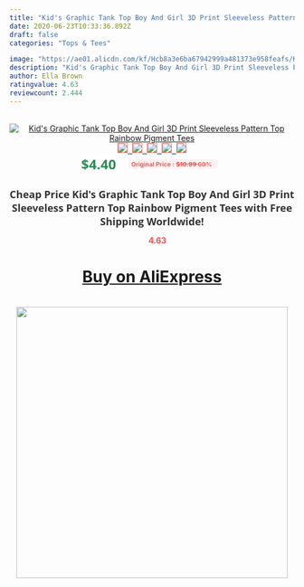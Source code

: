 ```yaml
---
title: "Kid's Graphic Tank Top Boy And Girl 3D Print Sleeveless Pattern Top Rainbow Pigment Tees"
date: 2020-06-23T10:33:36.892Z
draft: false
categories: "Tops & Tees"

image: "https://ae01.alicdn.com/kf/Hcb8a3e6ba67942999a481373e958feafs/Kid-s-Graphic-Tank-Top-Boy-And-Girl-3D-Print-Sleeveless-Pattern-Top-Rainbow-Pigment-Tees.jpg"
description: "Kid's Graphic Tank Top Boy And Girl 3D Print Sleeveless Pattern Top Rainbow Pigment Tees"
author: Ella Brown
ratingvalue: 4.63
reviewcount: 2.444
---
```

<br>
<div style="text-align: center;">
<a href="https://s.click.aliexpress.com/e/_A1fXLr" target="_blank" rel="nofollow noopener noreferrer"><img alt="Kid's Graphic Tank Top Boy And Girl 3D Print Sleeveless Pattern Top Rainbow Pigment Tees" class="magnifier-image" src="https://ae01.alicdn.com/kf/Hcb8a3e6ba67942999a481373e958feafs/Kid-s-Graphic-Tank-Top-Boy-And-Girl-3D-Print-Sleeveless-Pattern-Top-Rainbow-Pigment-Tees.jpg_640x640.jpg">
<br>
<img style="border:1px solid salmon" src="https://ae01.alicdn.com/kf/Hcb8a3e6ba67942999a481373e958feafs/Kid-s-Graphic-Tank-Top-Boy-And-Girl-3D-Print-Sleeveless-Pattern-Top-Rainbow-Pigment-Tees.jpg_120x120.jpg">&nbsp;&nbsp;<img style="border:1px solid salmon" src="https://ae01.alicdn.com/kf/Hb6f821789aaf4cfd84cf3de3cfb77664Z/Kid-s-Graphic-Tank-Top-Boy-And-Girl-3D-Print-Sleeveless-Pattern-Top-Rainbow-Pigment-Tees.jpg_120x120.jpg">&nbsp;&nbsp;<img style="border:1px solid salmon" src="_120x120.jpg">&nbsp;&nbsp;<img style="border:1px solid salmon" src="_120x120.jpg">&nbsp;&nbsp;<img style="border:1px solid salmon" src="_120x120.jpg"></a></div><br0>
<div style="text-align: center;"><span style="background-color: white; border: 0px; box-sizing: border-box; color: seagreen; display: inline-block; font-family: &quot;open sans&quot; , &quot;arial&quot; , &quot;helvetica&quot; , sans-serif , &quot;heiti&quot;; font-size: 24px; font-stretch: inherit; font-weight: 700; line-height: inherit; margin: 0px 10px 0px 0px; padding: 0px; vertical-align: middle;">$4.40 </span>
<span style="background: rgb(255 , 241 , 241); border-radius: 3px; border: 0px; box-sizing: border-box; color: #ff4747; display: inline-block; font-family: inherit; font-size: 12px; font-stretch: inherit; font-style: inherit; font-variant: inherit; font-weight: 600; line-height: inherit; margin: 0px; padding: 2px 5px; transform: scale(0.9); vertical-align: middle;">Original Price : <b style="text-decoration: line-through;">$10.99 </b> 60%&nbsp;&nbsp;</span></div>
<h1 style="color: #333333; display: inline-block; font-family: &quot;open sans&quot; , &quot;arial&quot; , &quot;helvetica&quot; , sans-serif , &quot;heiti&quot;; font-size: 18px; font-stretch: inherit; font-weight: 700; text-align: center;">Cheap Price Kid's Graphic Tank Top Boy And Girl 3D Print Sleeveless Pattern Top Rainbow Pigment Tees with Free Shipping Worldwide!</h1>
<div style="color: #ff4747; text-align: center;">
<img src="https://4.bp.blogspot.com/-M0ZcTcb-5uY/XleCXlxnR4I/AAAAAAAAAEc/OrjgMkXV1oMQFaCRZj5HQwOCBcu3w1FegCPcBGAYYCw/s1600/star.png" style="height: 15px;">&nbsp;<b>4.63</b></div>
<div class="button_cont" align="center"><a class="buynow_a" href="https://s.click.aliexpress.com/e/_A1fXLr" target="_blank" rel="nofollow noopener noreferrer"><H1>Buy on AliExpress</H1></a></div><br>
<div class="separator" style="clear: both; text-align: center;">
<img src="https://lh3.googleusercontent.com/-pTy5HemUv9M/XlePHvY0dAI/AAAAAAAAAE4/0nX5iRUoIWY8eMW9Dpxeirr157OZliDIgCLcBGAsYHQ/s1600/badge.gif" width="480">
</div>
